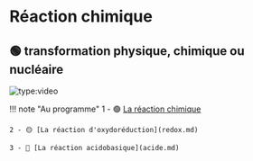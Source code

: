 # Réaction chimique
## 🟢 transformation physique, chimique ou nucléaire
![type:video](https://www.youtube.com/embed/F3BiGGrpTMA)

!!! note "Au programme"
    1 - 🟢 [La réaction chimique](reaction.md) 

    2 - 🟡 [La réaction d'oxydoréduction](redox.md)
    
    3 - 🔴 [La réaction acidobasique](acide.md)
